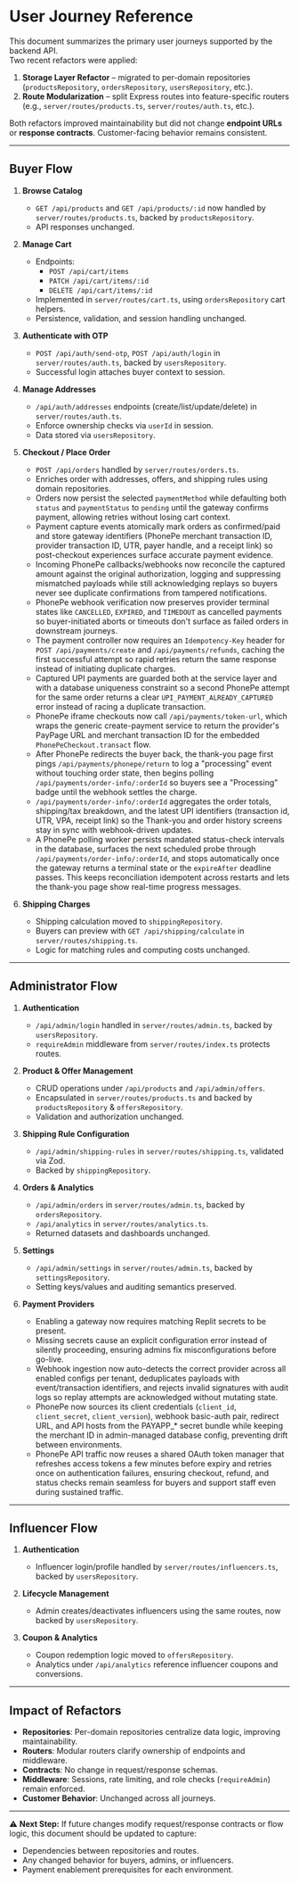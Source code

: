 # User Journey Reference

This document summarizes the primary user journeys supported by the backend API.  
Two recent refactors were applied:
1. **Storage Layer Refactor** – migrated to per-domain repositories (`productsRepository`, `ordersRepository`, `usersRepository`, etc.).
2. **Route Modularization** – split Express routes into feature-specific routers (e.g., `server/routes/products.ts`, `server/routes/auth.ts`, etc.).

Both refactors improved maintainability but did not change **endpoint URLs** or **response contracts**. Customer-facing behavior remains consistent.

---

## Buyer Flow
1. **Browse Catalog**  
   - `GET /api/products` and `GET /api/products/:id` now handled by `server/routes/products.ts`, backed by `productsRepository`.
   - API responses unchanged.

2. **Manage Cart**  
   - Endpoints:  
     - `POST /api/cart/items`  
     - `PATCH /api/cart/items/:id`  
     - `DELETE /api/cart/items/:id`  
   - Implemented in `server/routes/cart.ts`, using `ordersRepository` cart helpers.  
   - Persistence, validation, and session handling unchanged.

3. **Authenticate with OTP**  
   - `POST /api/auth/send-otp`, `POST /api/auth/login` in `server/routes/auth.ts`, backed by `usersRepository`.  
   - Successful login attaches buyer context to session.

4. **Manage Addresses**  
   - `/api/auth/addresses` endpoints (create/list/update/delete) in `server/routes/auth.ts`.  
   - Enforce ownership checks via `userId` in session.  
   - Data stored via `usersRepository`.

5. **Checkout / Place Order**
   - `POST /api/orders` handled by `server/routes/orders.ts`.
   - Enriches order with addresses, offers, and shipping rules using domain repositories.
   - Orders now persist the selected `paymentMethod` while defaulting both `status` and `paymentStatus` to `pending` until the gateway confirms payment, allowing retries without losing cart context.
   - Payment capture events atomically mark orders as confirmed/paid and store gateway identifiers (PhonePe merchant transaction ID, provider transaction ID, UTR, payer handle, and a receipt link) so post-checkout experiences surface accurate payment evidence.
   - Incoming PhonePe callbacks/webhooks now reconcile the captured amount against the original authorization, logging and suppressing mismatched payloads while still acknowledging replays so buyers never see duplicate confirmations from tampered notifications.
   - PhonePe webhook verification now preserves provider terminal states like `CANCELLED`, `EXPIRED`, and `TIMEDOUT` as cancelled payments so buyer-initiated aborts or timeouts don't surface as failed orders in downstream journeys.
   - The payment controller now requires an `Idempotency-Key` header for `POST /api/payments/create` and `/api/payments/refunds`, caching the first successful attempt so rapid retries return the same response instead of initiating duplicate charges.
   - Captured UPI payments are guarded both at the service layer and with a database uniqueness constraint so a second PhonePe attempt for the same order returns a clear `UPI_PAYMENT_ALREADY_CAPTURED` error instead of racing a duplicate transaction.
   - PhonePe iframe checkouts now call `/api/payments/token-url`, which wraps the generic create-payment service to return the provider's PayPage URL and merchant transaction ID for the embedded `PhonePeCheckout.transact` flow.
   - After PhonePe redirects the buyer back, the thank-you page first pings `/api/payments/phonepe/return` to log a "processing" event without touching order state, then begins polling `/api/payments/order-info/:orderId` so buyers see a "Processing" badge until the webhook settles the charge.
   - `/api/payments/order-info/:orderId` aggregates the order totals, shipping/tax breakdown, and the latest UPI identifiers (transaction id, UTR, VPA, receipt link) so the Thank-you and order history screens stay in sync with webhook-driven updates.
   - A PhonePe polling worker persists mandated status-check intervals in the database, surfaces the next scheduled probe through `/api/payments/order-info/:orderId`, and stops automatically once the gateway returns a terminal state or the `expireAfter` deadline passes. This keeps reconciliation idempotent across restarts and lets the thank-you page show real-time progress messages.

6. **Shipping Charges**  
   - Shipping calculation moved to `shippingRepository`.  
   - Buyers can preview with `GET /api/shipping/calculate` in `server/routes/shipping.ts`.  
   - Logic for matching rules and computing costs unchanged.

---

## Administrator Flow
1. **Authentication**  
   - `/api/admin/login` handled in `server/routes/admin.ts`, backed by `usersRepository`.  
   - `requireAdmin` middleware from `server/routes/index.ts` protects routes.

2. **Product & Offer Management**  
   - CRUD operations under `/api/products` and `/api/admin/offers`.  
   - Encapsulated in `server/routes/products.ts` and backed by `productsRepository` & `offersRepository`.  
   - Validation and authorization unchanged.

3. **Shipping Rule Configuration**  
   - `/api/admin/shipping-rules` in `server/routes/shipping.ts`, validated via Zod.  
   - Backed by `shippingRepository`.

4. **Orders & Analytics**  
   - `/api/admin/orders` in `server/routes/admin.ts`, backed by `ordersRepository`.  
   - `/api/analytics` in `server/routes/analytics.ts`.  
   - Returned datasets and dashboards unchanged.

5. **Settings**
   - `/api/admin/settings` in `server/routes/admin.ts`, backed by `settingsRepository`.
   - Setting keys/values and auditing semantics preserved.
6. **Payment Providers**
   - Enabling a gateway now requires matching Replit secrets to be present.
   - Missing secrets cause an explicit configuration error instead of silently proceeding, ensuring admins fix misconfigurations before go-live.
   - Webhook ingestion now auto-detects the correct provider across all enabled configs per tenant, deduplicates payloads with event/transaction identifiers, and rejects invalid signatures with audit logs so replay attempts are acknowledged without mutating state.
   - PhonePe now sources its client credentials (`client_id`, `client_secret`, `client_version`), webhook basic-auth pair, redirect URL, and API hosts from the PAYAPP_* secret bundle while keeping the merchant ID in admin-managed database config, preventing drift between environments.
   - PhonePe API traffic now reuses a shared OAuth token manager that refreshes access tokens a few minutes before expiry and retries once on authentication failures, ensuring checkout, refund, and status checks remain seamless for buyers and support staff even during sustained traffic.

---

## Influencer Flow
1. **Authentication**  
   - Influencer login/profile handled by `server/routes/influencers.ts`, backed by `usersRepository`.

2. **Lifecycle Management**  
   - Admin creates/deactivates influencers using the same routes, now backed by `usersRepository`.

3. **Coupon & Analytics**  
   - Coupon redemption logic moved to `offersRepository`.  
   - Analytics under `/api/analytics` reference influencer coupons and conversions.

---

## Impact of Refactors
- **Repositories**: Per-domain repositories centralize data logic, improving maintainability.  
- **Routers**: Modular routers clarify ownership of endpoints and middleware.  
- **Contracts**: No change in request/response schemas.  
- **Middleware**: Sessions, rate limiting, and role checks (`requireAdmin`) remain enforced.  
- **Customer Behavior**: Unchanged across all journeys.

---

⚠️ **Next Step:** If future changes modify request/response contracts or flow logic, this document should be updated to capture:
- Dependencies between repositories and routes.
- Any changed behavior for buyers, admins, or influencers.
- Payment enablement prerequisites for each environment.
